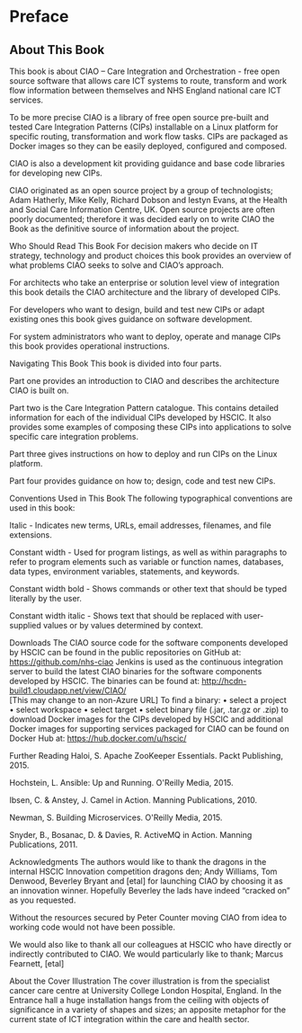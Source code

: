 # Preface
## About This Book
This book is about CIAO – Care Integration and Orchestration - free open source software that allows care ICT systems to route, transform and work flow information between themselves and NHS England national care ICT services.

To be more precise CIAO is a library of free open source pre-built and tested Care Integration Patterns (CIPs) installable on a Linux platform for specific routing, transformation and work flow tasks. CIPs are packaged as Docker images so they can be easily deployed, configured and composed.

CIAO is also a development kit providing guidance and base code libraries for developing new CIPs.

CIAO originated as an open source project by a group of technologists; Adam Hatherly, Mike Kelly, Richard Dobson and Iestyn Evans, at the Health and Social Care Information Centre, UK. Open source projects are often poorly documented; therefore it was decided early on to write CIAO the Book as the definitive source of information about the project.         

Who Should Read This Book
For decision makers who decide on IT strategy, technology and product choices this book provides an overview of what problems CIAO seeks to solve and CIAO’s approach.

For architects who take an enterprise or solution level view of integration this book details the CIAO architecture and the library of developed CIPs.
  
For developers who want to design, build and test new CIPs or adapt existing ones this book gives guidance on software development.

For system administrators who want to deploy, operate and manage CIPs this book provides operational instructions.

Navigating This Book
This book is divided into four parts.

Part one provides an introduction to CIAO and describes the architecture CIAO is built on.

Part two is the Care Integration Pattern catalogue. This contains detailed information for each of the individual CIPs developed by HSCIC. It also provides some examples of composing these CIPs into applications to solve specific care integration problems.

Part three gives instructions on how to deploy and run CIPs on the Linux platform.

Part four provides guidance on how to; design, code and test new CIPs.

Conventions Used in This Book
The following typographical conventions are used in this book:

Italic - Indicates new terms, URLs, email addresses, filenames, and file extensions.

Constant width - Used for program listings, as well as within paragraphs to refer to program elements such as variable or function names, databases, data types, environment variables, statements, and keywords.

Constant width bold - Shows commands or other text that should be typed literally by the user.

Constant width italic - Shows text that should be replaced with user-supplied values or by values determined by context.

Downloads
The CIAO source code for the software components developed by HSCIC can be found in the public repositories on GitHub at:
https://github.com/nhs-ciao 
Jenkins is used as the continuous integration server to build the latest CIAO binaries for the software components developed by HSCIC. The binaries can be found at:
http://hcdn-build1.cloudapp.net/view/CIAO/  
[This may change to an non-Azure URL]
To find a binary:
•	select a project
•	select workspace
•	select target
•	select binary file (.jar, .tar.gz or .zip) to download
Docker images for the CIPs developed by HSCIC and additional Docker images for supporting services packaged for CIAO can be found on Docker Hub at:
https://hub.docker.com/u/hscic/ 

Further Reading
Haloi, S. Apache ZooKeeper Essentials. Packt Publishing, 2015.

Hochstein, L. Ansible: Up and Running. O'Reilly Media, 2015.

Ibsen, C. & Anstey, J. Camel in Action. Manning Publications, 2010.

Newman, S. Building Microservices. O'Reilly Media, 2015.

Snyder, B., Bosanac, D. & Davies, R. ActiveMQ in Action. Manning Publications, 2011.

Acknowledgments
The authors would like to thank the dragons in the internal HSCIC Innovation competition dragons den; Andy Williams, Tom Denwood, Beverley Bryant and [etal] for launching CIAO by choosing it as an innovation winner. Hopefully Beverley the lads have indeed “cracked on” as you requested.

Without the resources secured by Peter Counter moving CIAO from idea to working code would not have been possible.

We would also like to thank all our colleagues at HSCIC who have directly or indirectly contributed to CIAO. We would particularly like to thank; Marcus Fearnett, [etal]

About the Cover Illustration
The cover illustration is from the specialist cancer care centre at University College London Hospital, England. In the Entrance hall a huge installation hangs from the ceiling with objects of significance in a variety of shapes and sizes; an apposite metaphor for the current state of ICT integration within the care and health sector.
